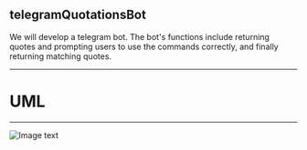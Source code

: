 ## telegramQuotationsBot
We will develop a telegram bot. 
The bot's functions include returning quotes and prompting users to use the commands correctly, and finally returning matching quotes.

---
# UML
-------------

![Image text]([https://github.com/Inst1nctl0l/telegramQuotationsBot/edit/main/uml.png](https://github.com/Inst1nctl0l/telegramQuotationsBot/blob/main/uml.png)https://github.com/Inst1nctl0l/telegramQuotationsBot/blob/main/uml.png)


